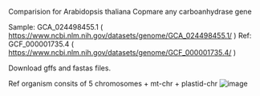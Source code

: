 Comparision for Arabidopsis thaliana Copmare any carboanhydrase gene

Sample: GCA_024498455.1 ( https://www.ncbi.nlm.nih.gov/datasets/genome/GCA_024498455.1/ )
Ref: GCF_000001735.4 ( https://www.ncbi.nlm.nih.gov/datasets/genome/GCF_000001735.4/ )

Download gffs and fastas files. 

Ref organism consits of 5 chromosomes  + mt-chr + plastid-chr 
![image](https://github.com/user-attachments/assets/7df5c303-958d-477f-bec7-57569bc603db)
